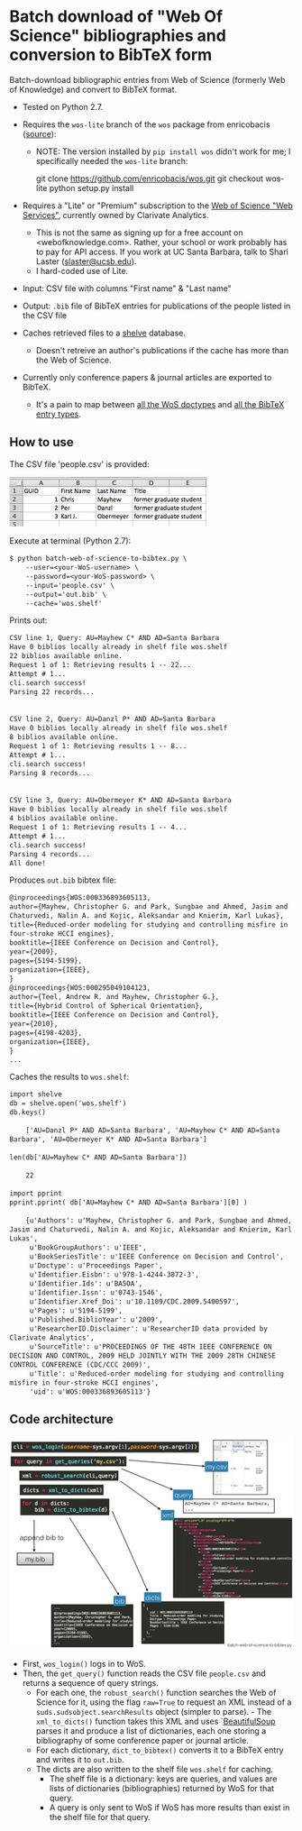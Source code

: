 # Batch download of "Web Of Science" bibliographies and conversion to BibTeX form

Batch-download bibliographic entries from Web of Science (formerly Web of Knowledge) and convert to BibTeX format.

- Tested on Python 2.7.
- Requires the `wos-lite` branch of the `wos` package from enricobacis ([source](https://github.com/enricobacis/wos)):
    - NOTE: The version installed by `pip install wos` didn't work for me; I specifically needed the `wos-lite` branch:    

        git clone https://github.com/enricobacis/wos.git
        git checkout wos-lite
        python setup.py install

- Requires a "Lite" or "Premium" subscription to the [Web of Science "Web Services"](http://ipscience-help.thomsonreuters.com/wosWebServicesLite/WebServicesLiteOverviewGroup/Introduction.html), currently owned by Clarivate Analytics.
    - This is not the same as signing up for a free account on <webofknowledge.com>. Rather, your school or work probably has to pay for API access. If you work at UC Santa Barbara, talk to Shari Laster (slaster@ucsb.edu).
    - I hard-coded use of Lite.
- Input: CSV file with columns "First name" & "Last name"
- Output: `.bib` file of BibTeX entries for publications of the people listed in the CSV file
- Caches retrieved files to a [shelve](https://docs.python.org/2/library/shelve.html) database.
    - Doesn't retreive an author's publications if the cache has more than the Web of Science.
- Currently only conference papers & journal articles are exported to BibTeX. 
    - It's a pain to map between [all the WoS doctypes](http://ipscience-help.thomsonreuters.com/inCites2Live/indicatorsGroup/aboutHandbook/appendix/documentTypes.html) and [all the BibTeX entry types](http://bib-it.sourceforge.net/help/fieldsAndEntryTypes.php).

## How to use

The CSV file 'people.csv' is provided:

![](Images/people.png)

Execute at terminal (Python 2.7):

    $ python batch-web-of-science-to-bibtex.py \
        --user=<your-WoS-username> \
        --password=<your-WoS-password> \
        --input='people.csv' \
        --output='out.bib' \
        --cache='wos.shelf'


Prints out:


    CSV line 1, Query: AU=Mayhew C* AND AD=Santa Barbara
    Have 0 biblios locally already in shelf file wos.shelf
    22 biblios available online.
    Request 1 of 1: Retrieving results 1 -- 22...
    Attempt # 1...
    cli.search success!
    Parsing 22 records...


    CSV line 2, Query: AU=Danzl P* AND AD=Santa Barbara
    Have 0 biblios locally already in shelf file wos.shelf
    8 biblios available online.
    Request 1 of 1: Retrieving results 1 -- 8...
    Attempt # 1...
    cli.search success!
    Parsing 8 records...


    CSV line 3, Query: AU=Obermeyer K* AND AD=Santa Barbara
    Have 0 biblios locally already in shelf file wos.shelf
    4 biblios available online.
    Request 1 of 1: Retrieving results 1 -- 4...
    Attempt # 1...
    cli.search success!
    Parsing 4 records...
    All done!


Produces `out.bib` bibtex file:

    @inproceedings{WOS:000336893605113,
    author={Mayhew, Christopher G. and Park, Sungbae and Ahmed, Jasim and Chaturvedi, Nalin A. and Kojic, Aleksandar and Knierim, Karl Lukas},
    title={Reduced-order modeling for studying and controlling misfire in four-stroke HCCI engines},
    booktitle={IEEE Conference on Decision and Control},
    year={2009},
    pages={5194-5199},
    organization={IEEE},
    }
    @inproceedings{WOS:000295049104123,
    author={Teel, Andrew R. and Mayhew, Christopher G.},
    title={Hybrid Control of Spherical Orientation},
    booktitle={IEEE Conference on Decision and Control},
    year={2010},
    pages={4198-4203},
    organization={IEEE},
    }
    ...



Caches the results to `wos.shelf`:


    import shelve
    db = shelve.open('wos.shelf')
    db.keys()

        ['AU=Danzl P* AND AD=Santa Barbara', 'AU=Mayhew C* AND AD=Santa Barbara', 'AU=Obermeyer K* AND AD=Santa Barbara']

    len(db['AU=Mayhew C* AND AD=Santa Barbara'])
        
        22

    import pprint
    pprint.pprint( db['AU=Mayhew C* AND AD=Santa Barbara'][0] )

        {u'Authors': u'Mayhew, Christopher G. and Park, Sungbae and Ahmed, Jasim and Chaturvedi, Nalin A. and Kojic, Aleksandar and Knierim, Karl Lukas',
         u'BookGroupAuthors': u'IEEE',
         u'BookSeriesTitle': u'IEEE Conference on Decision and Control',
         u'Doctype': u'Proceedings Paper',
         u'Identifier.Eisbn': u'978-1-4244-3872-3',
         u'Identifier.Ids': u'BA5OA',
         u'Identifier.Issn': u'0743-1546',
         u'Identifier.Xref_Doi': u'10.1109/CDC.2009.5400597',
         u'Pages': u'5194-5199',
         u'Published.BiblioYear': u'2009',
         u'ResearcherID.Disclaimer': u'ResearcherID data provided by Clarivate Analytics',
         u'SourceTitle': u'PROCEEDINGS OF THE 48TH IEEE CONFERENCE ON DECISION AND CONTROL, 2009 HELD JOINTLY WITH THE 2009 28TH CHINESE CONTROL CONFERENCE (CDC/CCC 2009)',
         u'Title': u'Reduced-order modeling for studying and controlling misfire in four-stroke HCCI engines',
         'uid': u'WOS:000336893605113'}


## Code architecture

![](Images/code-architecture.jpg)

- First, `wos_login()` logs in to WoS. 
- Then, the `get_query()` function reads the CSV file `people.csv` and returns a sequence of query strings. 
    - For each one, the `robust_search()` function searches the Web of Science for it, using the flag `raw=True` to request an XML instead of a `suds.sudsobject.searchResults` object (simpler to parse). - The `xml_to_dicts()` function takes this XML and uses `[BeautifulSoup](https://www.crummy.com/software/BeautifulSoup/) parses it and produce a list of dictionaries, each one storing a bibliography of some conference paper or journal article.
    - For each dictionary, `dict_to_bibtex()` converts it to a BibTeX entry and writes it to `out.bib`. 
    - The dicts are also written to the shelf file `wos.shelf` for caching.
        - The shelf file is a dictionary: keys are queries, and values are lists of dictionaries (bibliographies) returned by WoS for that query.
        - A query is only sent to WoS if WoS has more results than exist in the shelf file for that query.
